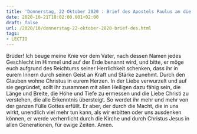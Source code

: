 ```yaml
---
title: 'Donnerstag, 22 Oktober 2020 : Brief des Apostels Paulus an die Epheser 3,14-21.'
date: 2020-10-21T18:02:00.001+02:00
draft: false
url: /2020/10/donnerstag-22-oktober-2020-brief-des.html
tags: 
- LECTIO
---
```


Brüder! Ich beuge meine Knie vor dem Vater, nach dessen Namen jedes Geschlecht im Himmel und auf der Erde benannt wird, und bitte, er möge euch aufgrund des Reichtums seiner Herrlichkeit schenken, dass ihr in eurem Innern durch seinen Geist an Kraft und Stärke zunehmt. Durch den Glauben wohne Christus in eurem Herzen. In der Liebe verwurzelt und auf sie gegründet, sollt ihr zusammen mit allen Heiligen dazu fähig sein, die Länge und Breite, die Höhe und Tiefe zu ermessen und die Liebe Christi zu verstehen, die alle Erkenntnis übersteigt. So werdet ihr mehr und mehr von der ganzen Fülle Gottes erfüllt. Er aber, der durch die Macht, die in uns wirkt, unendlich viel mehr tun kann, als wir erbitten oder uns ausdenken können, er werde verherrlicht durch die Kirche und durch Christus Jesus in allen Generationen, für ewige Zeiten. Amen.